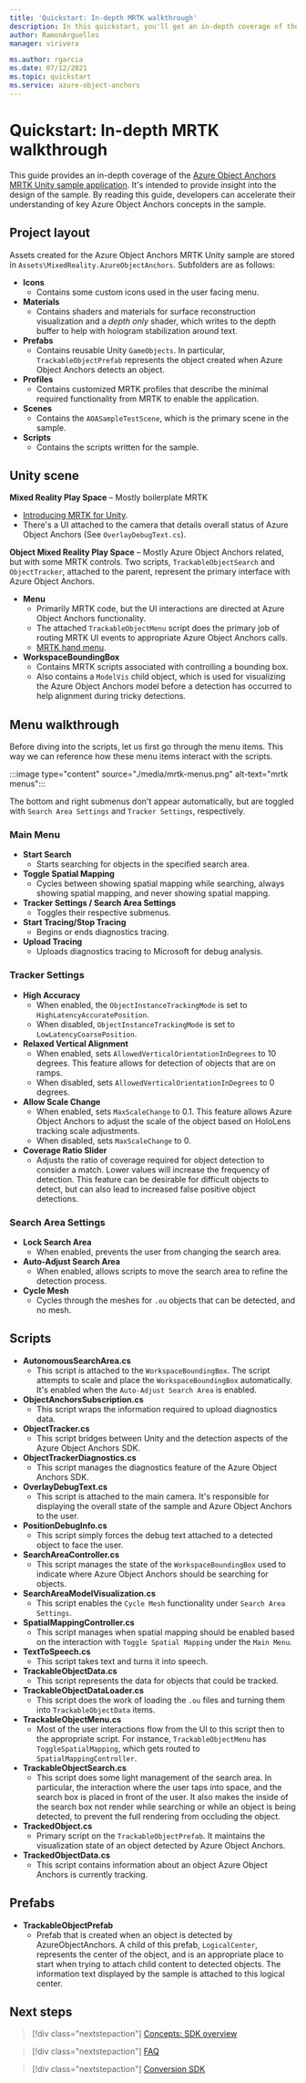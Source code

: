 ```yaml
---
title: 'Quickstart: In-depth MRTK walkthrough'
description: In this quickstart, you'll get an in-depth coverage of the Azure Object Anchors MRTK Unity sample application
author: RamonArguelles
manager: virivera

ms.author: rgarcia
ms.date: 07/12/2021
ms.topic: quickstart
ms.service: azure-object-anchors
---
```

# Quickstart: In-depth MRTK walkthrough

This guide provides an in-depth coverage of the [Azure Object Anchors MRTK Unity sample application](get-started-unity-hololens-mrtk.md). It's intended to provide insight into the design of the sample. By reading this guide, developers can accelerate their understanding of key Azure Object Anchors concepts in the sample.

## Project layout

Assets created for the Azure Object Anchors MRTK Unity sample are stored in `Assets\MixedReality.AzureObjectAnchors`. Subfolders are as follows:

- **Icons**
  - Contains some custom icons used in the user facing menu.
- **Materials**
  - Contains shaders and materials for surface reconstruction visualization and a *depth only* shader, which writes to the depth buffer to help with hologram stabilization around text.
- **Prefabs**
  - Contains reusable Unity `GameObjects`. In particular, `TrackableObjectPrefab` represents the object created when Azure Object Anchors detects an object.
- **Profiles**
  - Contains customized MRTK profiles that describe the minimal required functionality from MRTK to enable the application.
- **Scenes**
  - Contains the `AOASampleTestScene`, which is the primary scene in the sample.
- **Scripts**
  - Contains the scripts written for the sample.

## Unity scene

**Mixed Reality Play Space** –  Mostly boilerplate MRTK

- <a href="/windows/mixed-reality/develop/unity/mrtk-getting-started" target="_blank">Introducing MRTK for Unity</a>.
- There's a UI attached to the camera that details overall status of Azure Object Anchors (See `OverlayDebugText.cs`).

**Object Mixed Reality Play Space** – Mostly Azure Object Anchors related, but with some MRTK controls. Two scripts, `TrackableObjectSearch` and `ObjectTracker`, attached to the parent, represent the primary interface with Azure Object Anchors.

- **Menu**
  - Primarily MRTK code, but the UI interactions are directed at Azure Object Anchors functionality.
  - The attached `TrackableObjectMenu` script does the primary job of routing MRTK UI events to appropriate Azure Object Anchors calls.
  - <a href="/windows/mixed-reality/design/hand-menu" target="_blank">MRTK hand menu</a>.
- **WorkspaceBoundingBox**
  - Contains MRTK scripts associated with controlling a bounding box.
  - Also contains a `ModelVis` child object, which is used for visualizing the Azure Object Anchors model before a detection has occurred to help alignment during tricky detections.

## Menu walkthrough

Before diving into the scripts, let us first go through the menu items. This way we can reference how these menu items interact with the scripts.

:::image type="content" source="./media/mrtk-menus.png" alt-text="mrtk menus":::

The bottom and right submenus don't appear automatically, but are toggled with `Search Area Settings` and `Tracker Settings`, respectively.

### Main Menu

- **Start Search**
  - Starts searching for objects in the specified search area.
- **Toggle Spatial Mapping**
  - Cycles between showing spatial mapping while searching, always showing spatial mapping, and never showing spatial mapping.
- **Tracker Settings / Search Area Settings**
  - Toggles their respective submenus.
- **Start Tracing/Stop Tracing**
  - Begins or ends diagnostics tracing.
- **Upload Tracing**
  - Uploads diagnostics tracing to Microsoft for debug analysis.

### Tracker Settings

- **High Accuracy**
  - When enabled, the `ObjectInstanceTrackingMode` is set to `HighLatencyAccuratePosition`.
  - When disabled, `ObjectInstanceTrackingMode` is set to `LowLatencyCoarsePosition`.
- **Relaxed Vertical Alignment**
  - When enabled, sets `AllowedVerticalOrientationInDegrees` to 10 degrees. This feature allows for detection of objects that are on ramps.
  - When disabled, sets `AllowedVerticalOrientationInDegrees` to 0 degrees.
- **Allow Scale Change**
  - When enabled, sets `MaxScaleChange` to 0.1. This feature allows Azure Object Anchors to adjust the scale of the object based on HoloLens tracking scale adjustments.
  - When disabled, sets `MaxScaleChange` to 0.
- **Coverage Ratio Slider**
  - Adjusts the ratio of coverage required for object detection to consider a match. Lower values will increase the frequency of detection. This feature can be desirable for difficult objects to detect, but can also lead to increased false positive object detections.

### Search Area Settings

- **Lock Search Area**
  - When enabled, prevents the user from changing the search area.
- **Auto-Adjust Search Area**
  - When enabled, allows scripts to move the search area to refine the detection process.
- **Cycle Mesh**
  - Cycles through the meshes for `.ou` objects that can be detected, and no mesh.

## Scripts

- **AutonomousSearchArea.cs**
  - This script is attached to the `WorkspaceBoundingBox`. The script attempts to scale and place the `WorkspaceBoundingBox` automatically. It's enabled when the `Auto-Adjust Search Area` is enabled.
- **ObjectAnchorsSubscription.cs**
  - This script wraps the information required to upload diagnostics data.
- **ObjectTracker.cs**
  - This script bridges between Unity and the detection aspects of the Azure Object Anchors SDK.
- **ObjectTrackerDiagnostics.cs**
  - This script manages the diagnostics feature of the Azure Object Anchors SDK.
- **OverlayDebugText.cs**
  - This script is attached to the main camera. It's responsible for displaying the overall state of the sample and Azure Object Anchors to the user.
- **PositionDebugInfo.cs**
  - This script simply forces the debug text attached to a detected object to face the user.
- **SearchAreaController.cs**
  - This script manages the state of the `WorkspaceBoundingBox` used to indicate where Azure Object Anchors should be searching for objects.
- **SearchAreaModelVisualization.cs**
  - This script enables the `Cycle Mesh` functionality under `Search Area Settings`.
- **SpatialMappingController.cs**
  - This script manages when spatial mapping should be enabled based on the interaction with `Toggle Spatial Mapping` under the `Main Menu`.
- **TextToSpeech.cs**
  - This script takes text and turns it into speech.
- **TrackableObjectData.cs**
  - This script represents the data for objects that could be tracked.
- **TrackableObjectDataLoader.cs**
  - This script does the work of loading the `.ou` files and turning them into `TrackableObjectData` items.
- **TrackableObjectMenu.cs**
  - Most of the user interactions flow from the UI to this script then to the appropriate script. For instance, `TrackableObjectMenu` has `ToggleSpatialMapping`, which gets routed to `SpatialMappingController`.
- **TrackableObjectSearch.cs**
  - This script does some light management of the search area. In particular, the interaction where the user taps into space, and the search box is placed in front of the user. It also makes the inside of the search box not render while searching or while an object is being detected, to prevent the full rendering from occluding the object.
- **TrackedObject.cs**
  - Primary script on the `TrackableObjectPrefab`. It maintains the visualization state of an object detected by Azure Object Anchors.
- **TrackedObjectData.cs**
  - This script contains information about an object Azure Object Anchors is currently tracking.

## Prefabs

- **TrackableObjectPrefab**
  - Prefab that is created when an object is detected by AzureObjectAnchors. A child of this prefab, `LogicalCenter`, represents the center of the object, and is an appropriate place to start when trying to attach child content to detected objects. The information text displayed by the sample is attached to this logical center.

## Next steps

> [!div class="nextstepaction"]
> [Concepts: SDK overview](../concepts/sdk-overview.md)

> [!div class="nextstepaction"]
> [FAQ](../faq.md)

> [!div class="nextstepaction"]
> [Conversion SDK](/dotnet/api/overview/azure/mixedreality.objectanchors.conversion-readme-pre)
